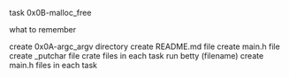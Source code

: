 task 0x0B-malloc_free

what to remember

create 0x0A-argc_argv directory
create README.md file
create main.h file
create _putchar file
crate files in each task
run betty (filename)
create main.h files in each task

